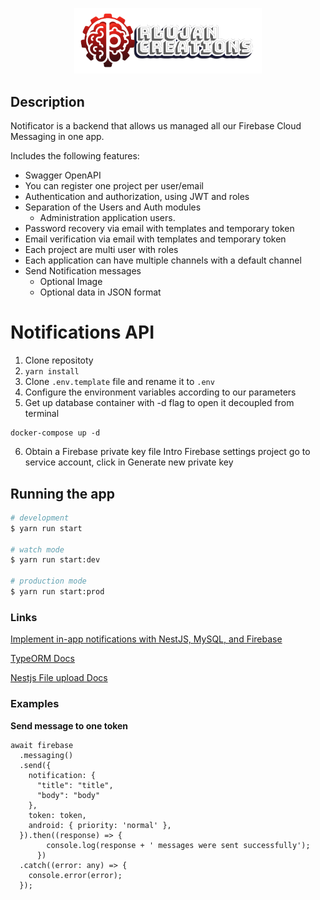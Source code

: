 <p align="center">
  <a href="https://rlujancreations.es" target="blank"><img src="./gitImages/rlujanlogo.png" width="300" alt="RLujanCreations Logo" /></a>
</p>

## Description
Notificator is a backend that allows us managed all our Firebase Cloud Messaging in one app.

Includes the following features:
* Swagger OpenAPI
* You can register one project per user/email 
* Authentication and authorization, using JWT and roles
* Separation of the Users and Auth modules
  * Administration application users. 
* Password recovery via email with templates and temporary token
* Email verification via email with templates and temporary token
* Each project are multi user with roles
* Each application can have multiple channels with a default channel
* Send Notification messages
  * Optional Image
  * Optional data in JSON format 


# Notifications API
1. Clone repositoty
2. ```yarn install```
3. Clone `.env.template` file and rename it to `.env`
4. Configure the environment variables according to our parameters 
5. Get up database container with -d flag to open it decoupled from terminal
```
docker-compose up -d
``` 
6. Obtain a Firebase private key file 
   Intro Firebase settings project go to service account, click in Generate new private key 
   
## Running the app

```bash
# development
$ yarn run start

# watch mode
$ yarn run start:dev

# production mode
$ yarn run start:prod
```

### Links
[Implement in-app notifications with NestJS, MySQL, and Firebase](https://blog.logrocket.com/implement-in-app-notifications-nestjs-mysql-firebase)

[TypeORM Docs](https://orkhan.gitbook.io/typeorm/docs)

[Nestjs File upload Docs](https://docs.nestjs.com/techniques/file-upload)

### Examples
**Send message to one token**
```
await firebase
  .messaging()
  .send({
    notification: {
      "title": "title",
      "body": "body"
    },
    token: token,
    android: { priority: 'normal' },
  }).then((response) => {
        console.log(response + ' messages were sent successfully');
      })
  .catch((error: any) => {
    console.error(error);
  });

```